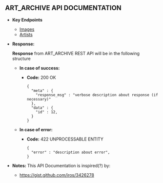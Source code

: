 **ART_ARCHIVE API DOCUMENTATION**
----
* **Key Endpoints**
  * [Images](https://github.com/paulsoh/art_archive/blob/master/sections/section5/endpoint_images.md)
  * [Artists](https://github.com/paulsoh/art_archive/blob/master/sections/section5/endpoint_artists.md)

* **Response:**

    **Response** from ART_ARCHIVE REST API will be in the following structure

    * **In case of success:**

      * **Code:** 200 OK
        ```
        {
          "meta" : {
            "response_msg" : "verbose description about response (if necessary)"  
          },
          "data" : {
            "id" : 12,
          }
        }
        ```
    * **In case of error:**

      * **Code:** 422 UNPROCESSABLE ENTITY
        ```
        {
          "error" : "description about error",
        }
        ```

* **Notes:**
  This API Documentation is inspired(?) by:
    * https://gist.github.com/iros/3426278
